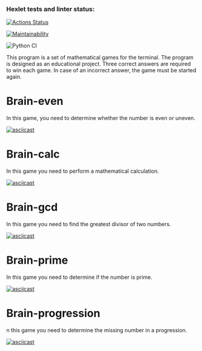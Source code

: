 ### Hexlet tests and linter status:
[![Actions Status](https://github.com/SergeyKornienko/python-project-lvl1/workflows/hexlet-check/badge.svg)](https://github.com/SergeyKornienko/python-project-lvl1/actions)

[![Maintainability](https://api.codeclimate.com/v1/badges/8f041f1e701d00c8df14/maintainability)](https://codeclimate.com/github/SergeyKornienko/python-project-lvl1/maintainability)

![Python CI](https://github.com/SergeyKornienko/python-project-lvl1/workflows/Python%20CI/badge.svg)

This program is a set of mathematical games for the terminal. The program is designed as an educational project. Three correct answers are required to win each game. In case of an incorrect answer, the game must be started again.

# Brain-even

In this game, you need to determine whether the number is even or  uneven.

[![asciicast](https://asciinema.org/a/381247.svg)](https://asciinema.org/a/381247)

# Brain-calc

In this game you need to perform a mathematical calculation.

[![asciicast](https://asciinema.org/a/381248.svg)](https://asciinema.org/a/381248)

# Brain-gcd

In this game you need to find the greatest divisor of two numbers.

[![asciicast](https://asciinema.org/a/381250.svg)](https://asciinema.org/a/381250)

# Brain-prime

In this game you need to determine if the number is prime.

[![asciicast](https://asciinema.org/a/381251.svg)](https://asciinema.org/a/381251)

# Brain-progression

n this game you need to determine the missing number in a progression.

[![asciicast](https://asciinema.org/a/381252.svg)](https://asciinema.org/a/381252)